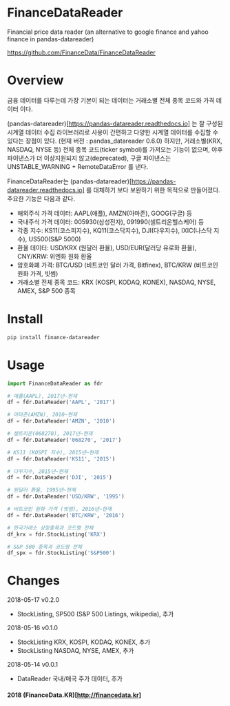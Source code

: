 
# FinanceDataReader
Financial price data reader (an alternative to google finance and yahoo finance in pandas-datareader)

https://github.com/FinanceData/FinanceDataReader
    

# Overview
금융 데이터를 다루는데 가장 기본이 되는 데이터는 거래소별 전체 종목 코드와 가격 데이터 이다.

(pandas-datareader)[https://pandas-datareader.readthedocs.io] 는 잘 구성된 시계열 데이터 수집 라이브러리로 사용이 간편하고 다양한 시계열 데이터를 수집할 수 있다는 장점이 있다.  (현재 버전 : pandas_datareader 0.6.0) 하지만, 거래소별(KRX, NASDAQ, NYSE 등) 전체 종목 코드(ticker symbol)를 가져오는 기능이 없으며, 야후 파이낸스가 더 이상지원되지 않고(deprecated), 구글 파이낸스는 UNSTABLE_WARNING + RemoteDataError 를 낸다. 

FinanceDataReader는 (pandas-datareader)[https://pandas-datareader.readthedocs.io] 를 대체하기 보다 보완하기 위한 목적으로 만들어졌다. 주요한 기능은 다음과 같다.

* 해외주식 가격 데이터: AAPL(애플), AMZN(아마존), GOOG(구글) 등
* 국내주식 가격 데이터: 005930(삼성전자), 091990(셀트리온헬스케어) 등
* 각종 지수: KS11(코스피지수), KQ11(코스닥지수), DJI(다우지수), IXIC(나스닥 지수), US500(S&P 5000)
* 환율 데이터: USD/KRX (원달러 환율), USD/EUR(달러당 유로화 환율), CNY/KRW: 위엔화 원화 환율
* 암호화폐 가격: BTC/USD (비트코인 달러 가격, Bitfinex), BTC/KRW (비트코인 원화 가격, 빗썸)
* 거래소별 전체 종목 코드: KRX (KOSPI, KODAQ, KONEX), NASDAQ, NYSE, AMEX, S&P 500 종목


# Install

```bash
pip install finance-datareader
```


# Usage

```python
import FinanceDataReader as fdr

# 애플(AAPL), 2017년~현재
df = fdr.DataReader('AAPL', '2017')

# 아마존(AMZN), 2010~현재
df = fdr.DataReader('AMZN', '2010')

# 셀트리온(068270), 2017년~현재
df = fdr.DataReader('068270', '2017')

# KS11 (KOSPI 지수), 2015년~현재
df = fdr.DataReader('KS11', '2015')

# 다우지수, 2015년~현재
df = fdr.DataReader('DJI', '2015')

# 원달러 환율, 1995년~현재
df = fdr.DataReader('USD/KRW', '1995')

# 비트코인 원화 가격 (빗썸), 2016년~현재
df = fdr.DataReader('BTC/KRW', '2016')

# 한국거래소 상장종목과 코드명 전체
df_krx = fdr.StockListing('KRX')

# S&P 500 종목과 코드명 전체
df_spx = fdr.StockListing('S&P500')
```


# Changes
2018-05-17 v0.2.0
* StockListing, SP500 (S&P 500 Listings, wikipedia), 추가

2018-05-16 v0.1.0
* StockListing KRX, KOSPI, KODAQ, KONEX, 추가 
* StockListing NASDAQ, NYSE, AMEX, 추가

2018-05-14 v0.0.1
* DataReader 국내/매국 주가 데이터, 추가



#### 2018 (FinanceData.KR)[http://financedata.kr]